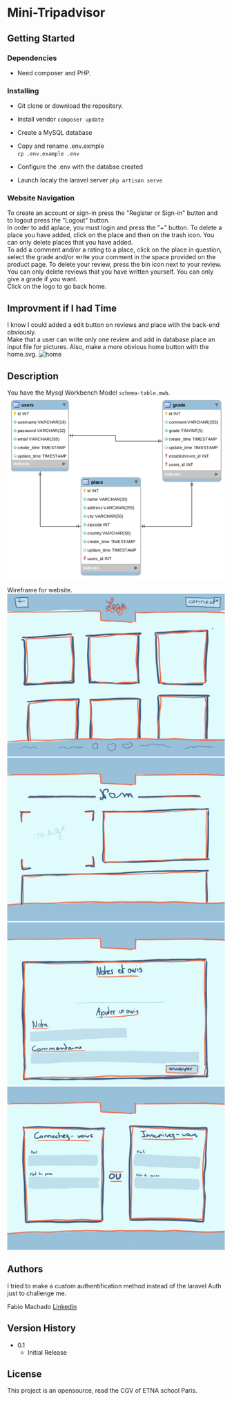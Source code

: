 # Mini-Tripadvisor

## Getting Started

### Dependencies

* Need composer and PHP. 

### Installing

* Git clone or download the repositery.

* Install vendor 
            ```
            composer update
            ```

* Create a MySQL database

* Copy and rename .env.exmple  
        ```
        cp .env.example .env
        ```

* Configure the .env with the databse created

* Launch localy the laravel server
        ```
        php artisan serve
        ```

### Website Navigation

To create an account or sign-in press the "Register or Sign-in" button and to logout press the "Logout" button.  
In order to add aplace, you must login and press the "+" button. To delete a place you have added, click on the place and then on the trash icon. You can only delete places that you have added.  
To add a comment and/or a rating to a place, click on the place in question, select the grade and/or write your comment in the space provided on the product page. To delete your review, press the bin icon next to your review. You can only delete reviews that you have written yourself. You can only give a grade if you want.  
Click on the logo to go back home. 

## Improvment if I had Time

I know I could added a edit button on reviews and place with the back-end obviously.  
Make that a user can write only one review and add in database place an input file for pictures.
Also, make a more obvious home button with the home.svg. ![home](home.svg)

## Description

You have the Mysql Workbench Model ``schema-table.mwb``.
![schema-table](schema-table.png)  
  
Wireframe for website.  
![desgin1](design1.jpeg)
![desgin2](design2.jpeg)
![desgin3](design3.jpeg)
![desgin4](design4.jpeg)

## Authors

I tried to make a custom authentification method instead of the laravel Auth just to challenge me.

Fabio Machado   [Linkedin](https://www.linkedin.com/in/fabio-aires-machado/)

## Version History

* 0.1
    * Initial Release

## License

This project is an opensource, read the CGV of ETNA school Paris.

